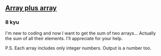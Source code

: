 <h2><a href=https://www.codewars.com/kata/5a2be17aee1aaefe2a000151/train/javascript target="_blank">Array plus array</a></h2><h3>8 kyu</h3><p>I'm new to coding and now I want to get the sum of two arrays... Actually the sum of all their elements. I'll appreciate for your help.</p><p>P.S. Each array includes only integer numbers. Output is a number too.</p>